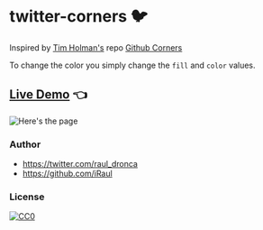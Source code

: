 # twitter-corners 🐦

Inspired by [Tim Holman's](https://twitter.com/twholman) repo [Github Corners](http://tholman.com/github-corners/)

To change the color you simply change the `fill` and `color` values.

## [Live Demo](https://iraul.github.io/twitter-corners/) 👈

![Here's the page](http://i.imgur.com/DDDD35R.png)

### Author

* https://twitter.com/raul_dronca
* https://github.com/iRaul

### License

[![CC0](https://licensebuttons.net/p/zero/1.0/88x31.png)](https://creativecommons.org/publicdomain/zero/1.0/)
